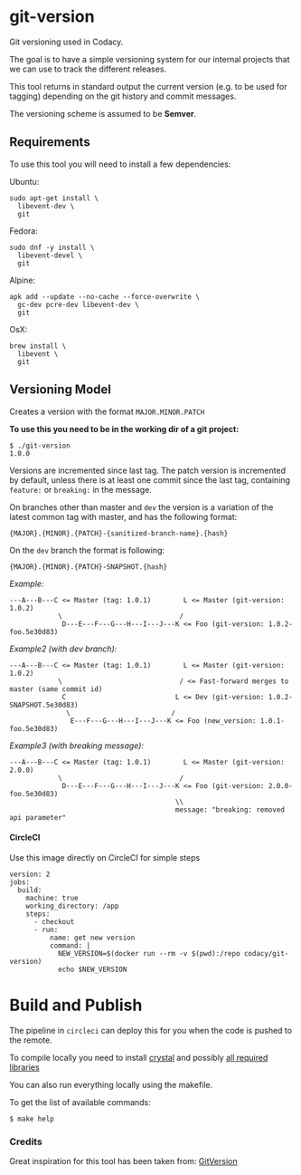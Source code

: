# git-version

Git versioning used in Codacy.

The goal is to have a simple versioning system for our internal projects that we can use to track the different releases.

This tool returns in standard output the current version (e.g. to be used for tagging) depending on the git history and commit messages.

The versioning scheme is assumed to be __Semver__.

## Requirements

To use this tool you will need to install a few dependencies:

Ubuntu:
```
sudo apt-get install \
  libevent-dev \
  git
```

Fedora:
```
sudo dnf -y install \
  libevent-devel \
  git
```

Alpine:
```
apk add --update --no-cache --force-overwrite \
  gc-dev pcre-dev libevent-dev \
  git
```

OsX:
```
brew install \
  libevent \
  git
```

## Versioning Model

Creates a version with the format `MAJOR.MINOR.PATCH`

**To use this you need to be in the working dir of a git project:**
```
$ ./git-version
1.0.0
```

Versions are incremented since last tag. The patch version is incremented by default, unless there is at least one commit since the last tag, containing `feature:` or `breaking:` in the message.

On branches other than master and `dev` the version is a variation of the latest common tag with master, and has the following format:

`{MAJOR}.{MINOR}.{PATCH}-{sanitized-branch-name}.{hash}`

On the `dev` branch the format is following:

`{MAJOR}.{MINOR}.{PATCH}-SNAPSHOT.{hash}`

*Example:*
```
---A---B---C <= Master (tag: 1.0.1)        L <= Master (git-version: 1.0.2)
            \                             /
             D---E---F---G---H---I---J---K <= Foo (git-version: 1.0.2-foo.5e30d83)
```


*Example2 (with dev branch):*
```
---A---B---C <= Master (tag: 1.0.1)        L <= Master (git-version: 1.0.2)
            \                             / <= Fast-forward merges to master (same commit id)
             C                           L <= Dev (git-version: 1.0.2-SNAPSHOT.5e30d83)
              \                         /
               E---F---G---H---I---J---K <= Foo (new_version: 1.0.1-foo.5e30d83)
```

*Example3 (with breaking message):*
```
---A---B---C <= Master (tag: 1.0.1)        L <= Master (git-version: 2.0.0)
            \                             /
             D---E---F---G---H---I---J---K <= Foo (git-version: 2.0.0-foo.5e30d83)
                                         \\
                                         message: "breaking: removed api parameter"
```

#### CircleCI

Use this image directly on CircleCI for simple steps

```
version: 2
jobs:
  build:
    machine: true
    working_directory: /app
    steps:
      - checkout
      - run:
          name: get new version
          command: |
            NEW_VERSION=$(docker run --rm -v $(pwd):/repo codacy/git-version)
            echo $NEW_VERSION
```

# Build and Publish

The pipeline in `circleci` can deploy this for you when the code is pushed to the remote.

To compile locally you need to install [crystal](https://crystal-lang.org/docs/installation/) and possibly [all required libraries](https://github.com/crystal-lang/crystal/wiki/All-required-libraries)

You can also run everything locally using the makefile.

To get the list of available commands:
```
$ make help
```

### Credits

Great inspiration for this tool has been taken from: [GitVersion](https://github.com/GitTools/GitVersion)
